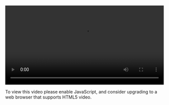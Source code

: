 <video controls="" style="width: 100%; display: block;"><source src="http://o86bpj665.bkt.clouddn.com/gitbeijing/2-1-intro.mp4" type="video/mp4"><p>To view this video please enable JavaScript, and consider upgrading to a web browser that supports HTML5 video.</p></video>
